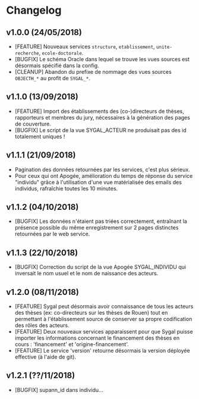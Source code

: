# Changelog

## v1.0.0 (24/05/2018)

- [FEATURE] Nouveaux services `structure`, `etablissement`, `unite-recherche`, `ecole-doctorale`.
- [BUGFIX]  Le schéma Oracle dans lequel se trouve les vues sources est désormais spécifié dans la config.
- [CLEANUP] Abandon du prefixe de nommage des vues sources `OBJECTH_*` au profit de `SYGAL_*`. 

## v1.1.0 (13/09/2018)

- [FEATURE] Import des établissements des (co-)directeurs de thèses, rapporteurs et membres du jury, 
nécessaires à la génération des pages de couverture.
- [BUGFIX] Le script de la vue SYGAL_ACTEUR ne produisait pas des id totalement uniques !

## v1.1.1 (21/09/2018)

- Pagination des données retournées par les services, c'est plus sérieux.
- Pour ceux qui ont Apogée, amélioration du temps de réponse du service "individu" 
grâce à l'utilisation d'une vue matérialisée des emails des individus, rafraîchie toutes les 10 minutes.

## v1.1.2 (04/10/2018)

- [BUGFIX] Les données n'étaient pas triées correctement, entraînant la présence possible du même enregistrement
sur 2 pages distinctes retournées par le web service.

## v1.1.3 (22/10/2018)

- [BUGFIX] Correction du script de la vue Apogée SYGAL_INDIVIDU qui inversait le nom usuel et le nom de naissance 
des acteurs.

## v1.2.0 (08/11/2018)

- [FEATURE] Sygal peut désormais avoir connaissance de tous les acteurs des thèses (ex: co-directeurs sur les thèses de Rouen) 
            tout en permettant à l'établissement source de conserver sa propre codification des rôles des acteurs.
- [FEATURE] Deux nouveaux services apparaissent pour que Sygal puisse importer les informations concernant le financement 
            des thèses en cours : 'financement' et 'origine-financement'. 
- [FEATURE] Le service 'version' retourne désormais la version déployée effective (à l'aide de git).

## v1.2.1 (??/11/2018)

- [BUGFIX] supann_id dans individu...
